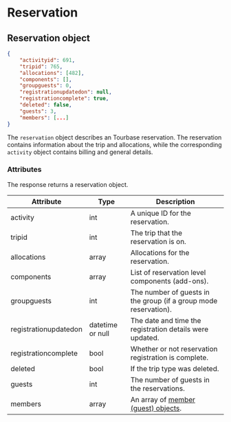 # Reservation

## Reservation object

```json
{
    "activityid": 691,
    "tripid": 765,
    "allocations": [482],
    "components": [],
    "groupguests": 0,
    "registrationupdatedon": null,
    "registrationcomplete": true,
    "deleted": false,
    "guests": 3,
    "members": [...]
}
```

The `reservation` object describes an Tourbase reservation. The reservation contains information about the trip and allocations, while the corresponding `activity` object contains billing and general details.

### Attributes

The response returns a reservation object. 

Attribute | Type | Description
--------- | ---- | -----------
activity | int | A unique ID for the reservation.
tripid | int | The trip that the reservation is on.
allocations | array | Allocations for the reservation.
components | array | List of reservation level components (add-ons).
groupguests | int | The number of guests in the group (if a group mode reservation).
registrationupdatedon | datetime or null | The date and time the registration details were updated.
registrationcomplete | bool | Whether or not reservation registration is complete.
deleted | bool | If the trip type was deleted.
guests | int | The number of guests in the reservations.
members | array | An array of [member (guest) objects](#reservation-member-object).
